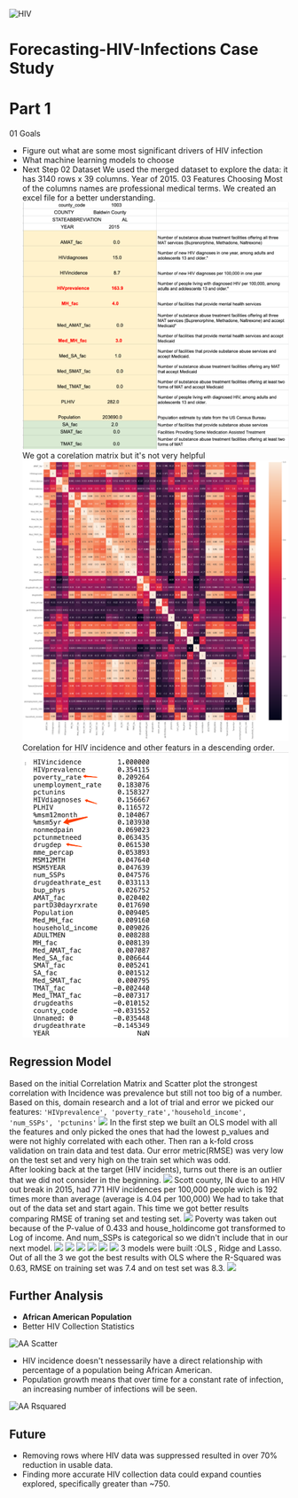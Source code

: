 ![HIV](https://jnj-content-lab.brightspotcdn.com/dims4/default/a9f7870/2147483647/strip/true/crop/1460x675+244+171/resize/1440x666!/quality/90/?url=http%3A%2F%2Fjnj-brightspot.s3.amazonaws.com%2Ff8%2F56%2F4fbea63b4e529c48f4ed7ea9225b%2Fhiv-aids-lede-v2.png)
# Forecasting-HIV-Infections Case Study
# Part 1
01 Goals
* Figure out what are some most significant drivers of HIV infection 
* What machine learning models to choose
* Next Step
02 Dataset
We used the merged dataset to explore the data: it has 3140 rows x 39 columns. Year of 2015.
03 Features Choosing 
Most of the columns names are professional medical terms. We created an excel file for a better understanding.
![corre](images/excel_terms.png)
We got a corelation matrix but it's not very helpful
![excel](images/corr_matrix.png)
Corelation for HIV incidence and other featurs in a descending order. 
![rank](images/rank-m.png)






## Regression Model
Based on the initial Correlation Matrix and Scatter plot the strongest correlation with Incidence was prevalence but still not too big of a number.
Based on this, domain research and a lot of trial and error we picked our features:
```'HIVprevalence', 'poverty_rate','household_income', 'num_SSPs', 'pctunins'```
![](images/sml_corr.png)
In the first step we built an OLS model with all the features and only picked the ones that had the lowest p_values and were not highly correlated with each other.
Then ran a k-fold cross validation on train data and test data. Our error metric(RMSE) was very low on the test set and very high on the train set which was odd.  
After looking back at the target (HIV incidents), turns out there is an outlier that we did not consider in the beginning. 
![](images/outlier.png)
Scott county, IN due to an HIV out break in 2015, had 771 HIV incidences per 100,000 people wich is 192 times more than average (average is 4.04 per 100,000)
We had to take that out of the data set and start again.
This time we got better results comparing RMSE of traning set and testing set.
![](images/R-Squared.png)
Poverty was taken out because of the P-value of 0.433 and house_holdincome got transformed to Log of income. And num_SSPs is categorical so we didn't include that in our next model. 
![](images/num_SSPs.png)
![](images/ssps_dist.png)
![](images/income.png)
![](images/house.png)
![](images/logincome.png)
![](images/log_dist.png)
3 models were built :OLS , Ridge and Lasso.
Out of all the 3 we got the best results with OLS where the R-Squared was 0.63, RMSE on training set was 7.4 and on test set was 8.3.
![](images/rsqred_f.png)








## Further Analysis

- **African American Population**
- Better HIV Collection Statistics

![AA Scatter](images/AA_chart.png)

- HIV incidence doesn't nessessarily have a direct relationship with percentage of a population being African American.
- Population growth means that over time for a constant rate of infection, an increasing number of infections will be seen.

![AA Rsquared](images/OLS_AA.png)

## Future
- Removing rows where HIV data was suppressed resulted in over 70% reduction in usable data.
- Finding more accurate HIV collection data could expand counties explored, specifically greater than ~750.